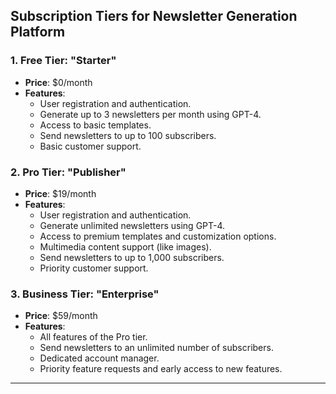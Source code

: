 ## Subscription Tiers for Newsletter Generation Platform

### 1. **Free Tier: "Starter"**

- **Price**: $0/month
- **Features**:
  - User registration and authentication.
  - Generate up to 3 newsletters per month using GPT-4.
  - Access to basic templates.
  - Send newsletters to up to 100 subscribers.
  - Basic customer support.

### 2. **Pro Tier: "Publisher"**

- **Price**: $19/month
- **Features**:
  - User registration and authentication.
  - Generate unlimited newsletters using GPT-4.
  - Access to premium templates and customization options.
  - Multimedia content support (like images).
  - Send newsletters to up to 1,000 subscribers.
  - Priority customer support.

### 3. **Business Tier: "Enterprise"**

- **Price**: $59/month
- **Features**:
  - All features of the Pro tier.
  - Send newsletters to an unlimited number of subscribers.
  - Dedicated account manager.
  - Priority feature requests and early access to new features.

---
